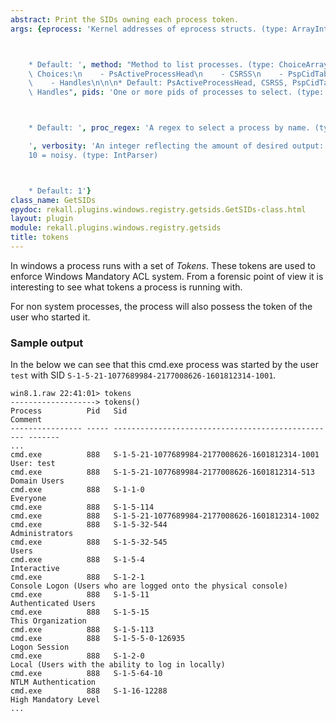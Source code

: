 ```yaml
---
abstract: Print the SIDs owning each process token.
args: {eprocess: 'Kernel addresses of eprocess structs. (type: ArrayIntParser)



    * Default: ', method: "Method to list processes. (type: ChoiceArray)\n\n\n* Valid\
    \ Choices:\n    - PsActiveProcessHead\n    - CSRSS\n    - PspCidTable\n    - Sessions\n\
    \    - Handles\n\n\n* Default: PsActiveProcessHead, CSRSS, PspCidTable, Sessions,\
    \ Handles", pids: 'One or more pids of processes to select. (type: ArrayIntParser)



    * Default: ', proc_regex: 'A regex to select a process by name. (type: RegEx)

    ', verbosity: 'An integer reflecting the amount of desired output: 0 = quiet,
    10 = noisy. (type: IntParser)



    * Default: 1'}
class_name: GetSIDs
epydoc: rekall.plugins.windows.registry.getsids.GetSIDs-class.html
layout: plugin
module: rekall.plugins.windows.registry.getsids
title: tokens
---
```


In windows a process runs with a set of *Tokens*. These tokens are used to
enforce Windows Mandatory ACL system. From a forensic point of view it is
interesting to see what tokens a process is running with.

For non system processes, the process will also possess the token of the user
who started it.

### Sample output

In the below we can see that this cmd.exe process was started by the user `test`
with SID `S-1-5-21-1077689984-2177008626-1601812314-1001`.

```
win8.1.raw 22:41:01> tokens
-------------------> tokens()
Process          Pid   Sid                                                Comment
---------------- ----- -------------------------------------------------- -------
...
cmd.exe          888   S-1-5-21-1077689984-2177008626-1601812314-1001     User: test
cmd.exe          888   S-1-5-21-1077689984-2177008626-1601812314-513      Domain Users
cmd.exe          888   S-1-1-0                                            Everyone
cmd.exe          888   S-1-5-114
cmd.exe          888   S-1-5-21-1077689984-2177008626-1601812314-1002
cmd.exe          888   S-1-5-32-544                                       Administrators
cmd.exe          888   S-1-5-32-545                                       Users
cmd.exe          888   S-1-5-4                                            Interactive
cmd.exe          888   S-1-2-1                                            Console Logon (Users who are logged onto the physical console)
cmd.exe          888   S-1-5-11                                           Authenticated Users
cmd.exe          888   S-1-5-15                                           This Organization
cmd.exe          888   S-1-5-113
cmd.exe          888   S-1-5-5-0-126935                                   Logon Session
cmd.exe          888   S-1-2-0                                            Local (Users with the ability to log in locally)
cmd.exe          888   S-1-5-64-10                                        NTLM Authentication
cmd.exe          888   S-1-16-12288                                       High Mandatory Level
...
```
